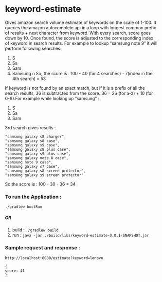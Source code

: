 # keyword-estimate

Gives amazon search volume estimate of keywords on the scale of 1-100. It queries the amazon autocomplete api in a loop with longest common prefix of results + next character from keyword. With every search, score goes down by 10. Once found, the score is adjusted to the corresponding index of keyword in search results. For example to lookup “samsung note 9” it will perform following searches:
1. S
2. Sa
3. Sam
4. Samsung n
So, the score is : 100 - 40 (for 4 searches) - 7(index in the 4th search) = 53

If keyword is not found by an exact match, but if it is a prefix of all the search results, 36 is subtracted from the score. 36 = 26 (for a-z) + 10 (for 0-9).For example while looking up “samsung” :
1. S
2. Sa
3. Sam

3rd search gives results :
```
"samsung galaxy s8 charger",
"samsung galaxy s8 case",
"samsung galaxy s9 case",
"samsung galaxy s8 plus case",
"samsung galaxy s9 plus case",
"samsung galaxy note 8 case",
"samsung note 9 case",
"samsung galaxy s7 case",
"samsung galaxy s8 screen protector",
"samsung galaxy s9 screen protector"
```
So the score is : 100 - 30 - 36 = 34

### To run the Application :
  ```./gradlew bootRun```
##### OR
1. build : ```./gradlew build ``` 
2. run : ```java -jar ./build/libs/keyword-estimate-0.0.1-SNAPSHOT.jar```

### Sample request and response :
```http://localhost:8080/estimate?keyword=lenovo```
```
{
score: 41
}
```